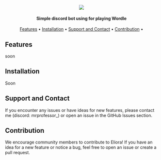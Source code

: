 <p align="center">
  <img src="https://cdn.discordapp.com/attachments/1285165878031155272/1285559088159395870/ezgif.com-crop.gif?ex=66eab5b3&is=66e96433&hm=00836aaa5675b50484095d2ba1a80f76e004bef015818fdb259c0fa8a45fdcc8&">
</p>

<h4 align="center">
Simple discord bot using for playing Wordle
</h4>

<p align="center">
  <a href="#features">Features</a> •
  <a href="#installation">Installation</a> •
  <a href="#support-and-contact">Support and Contact</a> •
  <a href="#contribution">Contribution</a> •
</p>

## Features

soon

## Installation

Soon

## Support and Contact

If you encounter any issues or have ideas for new features, please contact me (discord: mrprofessor\_) or open an issue in the GitHub Issues section.

## Contribution

We encourage community members to contribute to Eliora! If you have an idea for a new feature or notice a bug, feel free to open an issue or create a pull request.
